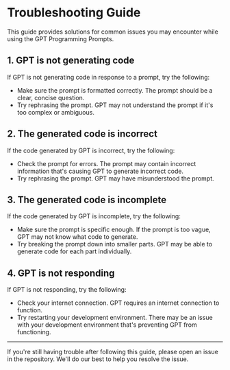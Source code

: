 # Troubleshooting Guide

This guide provides solutions for common issues you may encounter while using the GPT Programming Prompts.

## 1. GPT is not generating code

If GPT is not generating code in response to a prompt, try the following:

- Make sure the prompt is formatted correctly. The prompt should be a clear, concise question.
- Try rephrasing the prompt. GPT may not understand the prompt if it's too complex or ambiguous.

## 2. The generated code is incorrect

If the code generated by GPT is incorrect, try the following:

- Check the prompt for errors. The prompt may contain incorrect information that's causing GPT to generate incorrect code.
- Try rephrasing the prompt. GPT may have misunderstood the prompt.

## 3. The generated code is incomplete

If the code generated by GPT is incomplete, try the following:

- Make sure the prompt is specific enough. If the prompt is too vague, GPT may not know what code to generate.
- Try breaking the prompt down into smaller parts. GPT may be able to generate code for each part individually.

## 4. GPT is not responding

If GPT is not responding, try the following:

- Check your internet connection. GPT requires an internet connection to function.
- Try restarting your development environment. There may be an issue with your development environment that's preventing GPT from functioning.

---

If you're still having trouble after following this guide, please open an issue in the repository. We'll do our best to help you resolve the issue.
